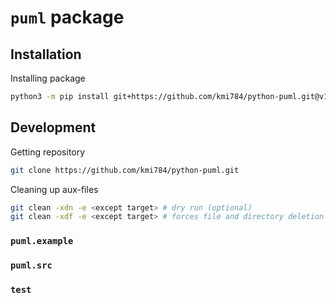 # `puml` package

## Installation
Installing package
~~~sh
python3 -m pip install git+https://github.com/kmi784/python-puml.git@v1.1.0
~~~

## Development
Getting repository
~~~sh
git clone https://github.com/kmi784/python-puml.git
~~~

Cleaning up aux-files 
~~~sh
git clean -xdn -e <except target> # dry run (optional)
git clean -xdf -e <except target> # forces file and directory deletion  
~~~

### `puml.example`

### `puml.src` 

### `test` 

